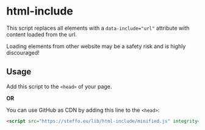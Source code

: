 # html-include

This script replaces all elements with a `data-include="url"` attribute with content loaded from the url.

Loading elements from other website may be a safety risk and is highly discouraged!

## Usage

Add this script to the `<head>` of your page.

**OR**

You can use GitHub as CDN by adding this line to the `<head>`:
```html
<script src="https://steffo.eu/lib/html-include/minified.js" integrity="sha384-lw6RzP+sBjDkiM1q2kr6Wqd02q0/i+NLvI1OHeqyHzt/m8MPyyg6im0n2RW91fqv" crossorigin="anonymous"></script>
```